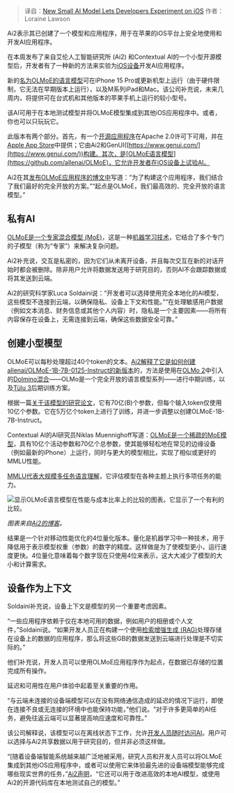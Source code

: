 
<!--
title: 新型小型AI模型让开发者能够在iOS上进行实验
cover: https://cdn.thenewstack.io/media/2025/02/3a2744b4-ai2-ai-app-and-new-model.jpg
-->

> 译自：[New Small AI Model Lets Developers Experiment on iOS](https://thenewstack.io/new-small-ai-model-lets-developers-experiment-on-ios/)
> 作者：Loraine Lawson

Ai2表示其已创建了一个模型和应用程序，用于在苹果的iOS平台上安全地使用和开发AI应用程序。

在本周发布了来自艾伦人工智能研究所 (Ai2) 和Contextual AI的一个小型开源模型后，开发者有了一种新的方法来实验为[iOS设备](https://thenewstack.io/apples-open-source-roots-the-bsd-heritage-behind-macos-and-ios/)开发AI应用程序。

新的[名为OLMoE的语言模型](https://github.com/allenai/OLMoE)可在iPhone 15 Pro或更新机型上运行（由于硬件限制，它无法在早期版本上运行），以及M系列iPad和Mac。该公司补充说，未来几周内，将提供可在台式机和其他版本的苹果手机上运行的较小型号。

该AI可用于在本地测试模型并将OLMoE模型集成到其他iOS应用程序中。或者，你也可以只玩玩它。

此版本有两个部分。首先，有一个[开源应用程序](https://github.com/allenai/OLMoE.swift)在Apache 2.0许可下可用，并在[Apple App Store](https://apps.apple.com/us/app/ai2-olmoe/id6738533815)中提供；它由Ai2和GenUI([https://www.genui.com/](https://www.genui.com/))构建。其次，是[OLMoE语言模型](https://github.com/allenai/OLMoE)，它允许开发者在iOS设备上试验AI。

Ai2在其[发布OLMoE应用程序的博文中](https://allenai.org/blog/olmoe-app)写道：“为了构建这个应用程序，我们结合了我们最好的完全开放的方案。”“起点是OLMoE，我们最高效的、完全开放的语言模型。”

## 私有AI

[OLMoE是一个专家混合模型 (MoE)](https://huggingface.co/allenai/OLMoE-1B-7B-0125)，这是一种[机器学习技术](https://thenewstack.io/lifelong-machine-learning-machines-teaching-other-machines/)，它结合了多个专门的子模型（称为“专家”）来解决复杂问题。

Ai2补充说，交互是私密的，因为它们从未离开设备，并且每次交互在新的对话开始时都会被删除。除非用户允许将数据发送用于研究目的，否则AI不会跟踪数据或将其发送到云端。

Ai2的研究科学家Luca Soldaini说：“开发者可以选择使用完全本地化的AI模型，这些模型不连接到云端，以确保隐私、设备上下文和性能。”“在处理敏感用户数据（例如文本消息、财务信息或其他个人内容）时，隐私是一个主要因素——将所有内容保存在设备上，无需连接到云端，确保这些数据安全可靠。”

## 创建小型模型

OLMoE可以每秒处理超过40个token的文本。[Ai2解释了它是如何创建allenai/OLMoE-1B-7B-0125-Instruct的新版本](https://allenai.org/blog/olmoe-app)的，方法是使用在[OLMo 2](https://allenai.org/olmo)中引入的[Dolmino混合](https://huggingface.co/datasets/allenai/dolmino-mix-1124)——OLMo是一个完全开放的语言模型系列——进行中期训练，以及[Tülu 3](https://huggingface.co/collections/allenai/tulu-3-datasets-673b8df14442393f7213f372)后期训练方案。

根据一篇[关于该模型的研究论文](https://arxiv.org/abs/2409.02060)，它有70亿(B)个参数，但每个输入token仅使用10亿个参数。它在5万亿个token上进行了训练，并进一步调整以创建OLMoE-1B-7B-Instruct。

Contextual AI的AI研究员Niklas Muennighoff写道：[OLMoE是一个稀疏的MoE模型](https://contextual.ai/olmoe-mixture-of-experts/)，具有10亿个活动参数和70亿个总参数，使其能够轻松地在常见的边缘设备（例如最新的iPhone）上运行，同时与更大的模型相比，实现了相似或更好的MMLU性能。

[MMLU代表大规模多任务语言理解](https://paperswithcode.com/dataset/mmlu?)，它评估模型在各种主题上执行多项任务的能力。

![显示OLMoE语言模型在性能与成本比率上的比较的图表。它显示了一个有利的比较。](https://cdn.thenewstack.io/media/2025/02/f5d3f5c4-olmoe.png)

*图表来自[Ai2的博客](https://allenai.org/blog/olmoe-an-open-small-and-state-of-the-art-mixture-of-experts-model-c258432d0514)。*

结果是一个针对移动性能优化的4位量化版本。量化是机器学习中一种技术，用于降低用于表示模型权重（参数）的数字的精度。这样做是为了使模型更小，运行速度更快。4位量化意味着每个数字现在只使用4位来表示，这大大减少了模型的大小和计算需求。

## 设备作为上下文
Soldaini补充说，设备上下文是模型的另一个重要考虑因素。

“一些应用程序依赖于仅在本地可用的数据，例如用户的相册或个人文件，”Soldaini说。“如果开发人员正在构建一个使用[检索增强生成 (RAG)](https://thenewstack.io/how-to-add-rag-to-ai-agents-for-contextual-understanding/)处理存储在设备上的数据的应用程序，那么将这些GB的数据发送到云端进行处理是不切实际的。”

他们补充说，开发人员可以使用OLMoE应用程序作为起点，在数据已存储的位置完成所有操作。

延迟和可用性在用户体验中起着至关重要的作用。

“与云端未连接的设备端模型可以在没有网络通信造成的延迟的情况下运行，即使在连接不良或无连接的环境中也能保持功能，”他们说。“对于许多更简单的AI任务，避免往返云端可以显著提高响应速度和可靠性。”

该公司解释说，该模型可以在离线状态下工作，允许[开发人员随时访问AI](https://thenewstack.io/ai-is-evolving-rapidly-heres-how-developers-can-keep-pace/)。用户可以选择与Ai2共享数据以用于研究目的，但并非必须这样做。

“[随着设备端智能系统越来越广泛地被采用，研究人员和开发人员可以将OLMoE集成到其他iOS应用程序中，或者可以使用它来体验最先进的设备端模型能够完成哪些现实世界的任务，”[Ai2声明](https://allenai.org/blog/olmoe-app)，“它还可以用于改进高效的本地AI模型，或使用Ai2的开源代码库在本地测试自己的模型。”
